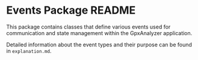# Events Package README

This package contains classes that define various events used for communication and state management within the GpxAnalyzer application.

Detailed information about the event types and their purpose can be found in `explanation.md`. 
